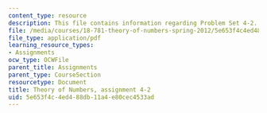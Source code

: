 ```yaml
---
content_type: resource
description: This file contains information regarding Problem Set 4-2.
file: /media/courses/18-781-theory-of-numbers-spring-2012/5e653f4c4ed488db11a4e80cec4533ad_MIT18_781S12_pset4-2.pdf
file_type: application/pdf
learning_resource_types:
- Assignments
ocw_type: OCWFile
parent_title: Assignments
parent_type: CourseSection
resourcetype: Document
title: Theory of Numbers, assignment 4-2
uid: 5e653f4c-4ed4-88db-11a4-e80cec4533ad
---
```

